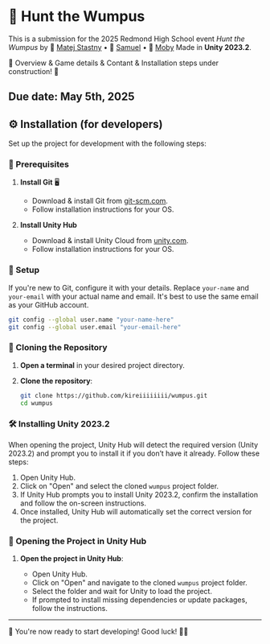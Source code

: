 # 🏹 Hunt the Wumpus

This is a submission for the 2025 Redmond High School event _Hunt the Wumpus_ by
👤 [Matej Stastny](https://github.com/kireiiiiiiii) • 👤 [Samuel](https://github.com/Snapshot20) • 👤 [Moby](https://github.com/MobyWonKenobi)
Made in **Unity 2023.2**.

🚧 Overview & Game details & Contant & Installation steps under construction! 🚧

Due date: May 5th, 2025
---

## ⚙️ Installation (for developers)

Set up the project for development with the following steps:

### 📌 Prerequisites

1. **Install Git** 🖥️

   - Download & install Git from [git-scm.com](https://git-scm.com/).
   - Follow installation instructions for your OS.

2. **Install Unity Hub**

   - Download & install Unity Cloud from [unity.com](https://unity.com/download).
   - Follow installation instructions for your OS.

### 🔧 Setup

If you're new to Git, configure it with your details. Replace `your-name` and `your-email` with your actual name and email. It's best to use the same email as your GitHub account.

```sh
git config --global user.name "your-name-here"
git config --global user.email "your-email-here"
```

### 📂 Cloning the Repository

1. **Open a terminal** in your desired project directory.
2. **Clone the repository**:

   ```sh
   git clone https://github.com/kireiiiiiiii/wumpus.git
   cd wumpus
   ```

### 🛠 Installing Unity 2023.2

When opening the project, Unity Hub will detect the required version (Unity 2023.2) and prompt you to install it if you don’t have it already. Follow these steps:

1. Open Unity Hub.
2. Click on "Open" and select the cloned `wumpus` project folder.
3. If Unity Hub prompts you to install Unity 2023.2, confirm the installation and follow the on-screen instructions.
4. Once installed, Unity Hub will automatically set the correct version for the project.

### 📂 Opening the Project in Unity Hub

1. **Open the project in Unity Hub**:

   - Open Unity Hub.
   - Click on "Open" and navigate to the cloned `wumpus` project folder.
   - Select the folder and wait for Unity to load the project.
   - If prompted to install missing dependencies or update packages, follow the instructions.

---

🎯 You're now ready to start developing! Good luck! 🏹👀
